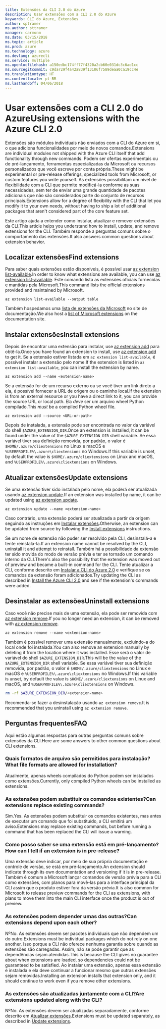 ```yaml
---
title: Extensões da CLI 2.0 do Azure
description: Usar extensões com a CLI 2.0 do Azure
keywords: CLI do Azure, Extensões
author: sptramer
ms.author: sttramer
manager: carmonm
ms.date: 03/15/2018
ms.topic: article
ms.prod: azure
ms.technology: azure
ms.devlang: azurecli
ms.service: multiple
ms.openlocfilehash: a150edbc174ff77f4320a2cb60e031dc3c6ad1cc
ms.sourcegitcommit: c9da729f4a42a839f13106f7589deaa0ca19cc4e
ms.translationtype: HT
ms.contentlocale: pt-BR
ms.lasthandoff: 04/06/2018
---
```

# <a name="using-extensions-with-the-azure-cli-20"></a><span data-ttu-id="72e53-104">Usar extensões com a CLI 2.0 do Azure</span><span class="sxs-lookup"><span data-stu-id="72e53-104">Using extensions with the Azure CLI 2.0</span></span>

<span data-ttu-id="72e53-105">Extensões são módulos individuais não enviados com a CLI do Azure em si, o que adiciona funcionalidades por meio de novos comandos.</span><span class="sxs-lookup"><span data-stu-id="72e53-105">Extensions are individual modules not shipped with the Azure CLI itself that add functionality through new commands.</span></span> <span data-ttu-id="72e53-106">Podem ser ofertas experimentais ou de pré-lançamento, ferramentas especializadas da Microsoft ou recursos personalizados que você escreve por conta própria.</span><span class="sxs-lookup"><span data-stu-id="72e53-106">These might be experimental or pre-release offerings, specialized tools from Microsoft, or custom features you write yourself.</span></span> <span data-ttu-id="72e53-107">As extensões possibilitam um nível de flexibilidade com a CLI que permite modificá-la conforme as suas necessidades, sem ter de enviar uma grande quantidade de pacotes adicionais que não são considerados parte do conjunto de recursos principais.</span><span class="sxs-lookup"><span data-stu-id="72e53-107">Extensions allow for a degree of flexibility with the CLI that let you modify it to your own needs, without having to ship a lot of additional packages that aren't considered part of the core feature set.</span></span>

<span data-ttu-id="72e53-108">Este artigo ajuda a entender como instalar, atualizar e remover extensões da CLI.</span><span class="sxs-lookup"><span data-stu-id="72e53-108">This article helps you understand how to install, update, and remove extensions for the CLI.</span></span> <span data-ttu-id="72e53-109">Também responde a perguntas comuns sobre o comportamento das extensões.</span><span class="sxs-lookup"><span data-stu-id="72e53-109">It also answers common questions about extension behavior.</span></span>

## <a name="find-extensions"></a><span data-ttu-id="72e53-110">Localizar extensões</span><span class="sxs-lookup"><span data-stu-id="72e53-110">Find extensions</span></span>

<span data-ttu-id="72e53-111">Para saber quais extensões estão disponíveis, é possível usar [az extension list-available](/cli/azure/extension#az-extension-list-available).</span><span class="sxs-lookup"><span data-stu-id="72e53-111">In order to know what extensions are available, you can use [az extension list-available](/cli/azure/extension#az-extension-list-available).</span></span> <span data-ttu-id="72e53-112">Este comando lista as extensões oficiais fornecidas e mantidas pela Microsoft.</span><span class="sxs-lookup"><span data-stu-id="72e53-112">This command lists the official extensions provided and maintained by Microsoft.</span></span>

```azurecli
az extension list-available --output table
```

<span data-ttu-id="72e53-113">Também hospedamos uma [lista de extensões da Microsoft](azure-cli-extensions-list.md) no site de documentação.</span><span class="sxs-lookup"><span data-stu-id="72e53-113">We also host a [list of Microsoft extensions](azure-cli-extensions-list.md) on the documentation site.</span></span>

## <a name="install-extensions"></a><span data-ttu-id="72e53-114">Instalar extensões</span><span class="sxs-lookup"><span data-stu-id="72e53-114">Install extensions</span></span>

<span data-ttu-id="72e53-115">Depois de encontrar uma extensão para instalar, use [az extension add](https://docs.microsoft.com/en-us/cli/azure/extension#az-extension-add) para obtê-la.</span><span class="sxs-lookup"><span data-stu-id="72e53-115">Once you have found an extension to install, use [az extension add](https://docs.microsoft.com/en-us/cli/azure/extension#az-extension-add) to get it.</span></span> <span data-ttu-id="72e53-116">Se a extensão estiver listada em `az extension list-available`, é possível instalar a extensão pelo nome.</span><span class="sxs-lookup"><span data-stu-id="72e53-116">If the extension is listed in `az extension list-available`, you can install the extension by name.</span></span>

```azurecli
az extension add --name <extension-name>
```

<span data-ttu-id="72e53-117">Se a extensão for de um recurso externo ou se você tiver um link direto a ela, é possível fornecer a URL de origem ou o caminho local.</span><span class="sxs-lookup"><span data-stu-id="72e53-117">If the extension is from an external resource or you have a direct link to it, you can provide the source URL or local path.</span></span> <span data-ttu-id="72e53-118">Ela _deve_ ser um arquivo wheel Python compilado.</span><span class="sxs-lookup"><span data-stu-id="72e53-118">This _must_ be a compiled Python wheel file.</span></span>

```azurecli
az extension add --source <URL-or-path>
```

<span data-ttu-id="72e53-119">Depois de instalada, a extensão pode ser encontrada no valor da variável do shell `$AZURE_EXTENSION_DIR`.</span><span class="sxs-lookup"><span data-stu-id="72e53-119">Once an extension is installed, it can be found under the value of the `$AZURE_EXTENSION_DIR` shell variable.</span></span> <span data-ttu-id="72e53-120">Se essa variável tiver sua definição removida, por padrão, o valor é `$HOME/.azure/cliextensions` no Linux e macOS e `%USERPROFILE%\.azure\cliextensions` no Windows.</span><span class="sxs-lookup"><span data-stu-id="72e53-120">If this variable is unset, by default the value is `$HOME/.azure/cliextensions` on Linux and macOS, and `%USERPROFILE%\.azure\cliextensions` on Windows.</span></span>

## <a name="update-extensions"></a><span data-ttu-id="72e53-121">Atualizar extensões</span><span class="sxs-lookup"><span data-stu-id="72e53-121">Update extensions</span></span>

<span data-ttu-id="72e53-122">Se uma extensão tiver sido instalada pelo nome, ela poderá ser atualizada usando [az extension update](https://docs.microsoft.com/en-us/cli/azure/extension#az-extension-update).</span><span class="sxs-lookup"><span data-stu-id="72e53-122">If an extension was installed by name, it can be updated using [az extension update](https://docs.microsoft.com/en-us/cli/azure/extension#az-extension-update).</span></span>

```azurecli
az extension update --name <extension-name>
```

<span data-ttu-id="72e53-123">Caso contrário, uma extensão poderá ser atualizada a partir da origem seguindo as instruções em [Instalar extensões](#install-extensions).</span><span class="sxs-lookup"><span data-stu-id="72e53-123">Otherwise, an extension can be updated from source by following the [Install extensions](#install-extensions) instructions.</span></span>

<span data-ttu-id="72e53-124">Se um nome de extensão não puder ser resolvido pela CLI, desinstalá-a e tente reinstalá-la.</span><span class="sxs-lookup"><span data-stu-id="72e53-124">If an extension name cannot be resolved by the CLI, uninstall it and attempt to reinstall.</span></span> <span data-ttu-id="72e53-125">Também há a possibilidade da extensão ter sido movida do modo de versão prévia e ter se tornado um comando interno da CLI.</span><span class="sxs-lookup"><span data-stu-id="72e53-125">There's also the possibility that the extension was moved out of preview and became a built-in command for the CLI.</span></span> <span data-ttu-id="72e53-126">Tente atualizar a CLI, conforme descrito em [Instalar a CLI do Azure 2.0](install-azure-cli.md) e verifique se os comandos da extensão foram adicionados.</span><span class="sxs-lookup"><span data-stu-id="72e53-126">Try updating the CLI as described in [Install the Azure CLI 2.0](install-azure-cli.md) and see if the extension's commands were added.</span></span> 

## <a name="uninstall-extensions"></a><span data-ttu-id="72e53-127">Desinstalar as extensões</span><span class="sxs-lookup"><span data-stu-id="72e53-127">Uninstall extensions</span></span>

<span data-ttu-id="72e53-128">Caso você não precise mais de uma extensão, ela pode ser removida com [az extension remove](https://docs.microsoft.com/en-us/cli/azure/extension#az-extension-remove).</span><span class="sxs-lookup"><span data-stu-id="72e53-128">If you no longer need an extension, it can be removed with [az extension remove](https://docs.microsoft.com/en-us/cli/azure/extension#az-extension-remove).</span></span>

```azurecli
az extension remove --name <extension-name>
```

<span data-ttu-id="72e53-129">Também é possível remover uma extensão manualmente, excluindo-a do local onde foi instalada.</span><span class="sxs-lookup"><span data-stu-id="72e53-129">You can also remove an extension manually by deleting it from the location where it was installed.</span></span> <span data-ttu-id="72e53-130">Esse será o valor de variável do shell `$AZURE_EXTENSION_DIR`.</span><span class="sxs-lookup"><span data-stu-id="72e53-130">This will be the value of the `$AZURE_EXTENSION_DIR` shell variable.</span></span> <span data-ttu-id="72e53-131">Se essa variável tiver sua definição removida, por padrão, o valor é `$HOME/.azure/cliextensions` no Linux e macOS e `%USERPROFILE%\.azure\cliextensions` no Windows.</span><span class="sxs-lookup"><span data-stu-id="72e53-131">If this variable is unset, by default the value is `$HOME/.azure/cliextensions` on Linux and macOS, and `%USERPROFILE%\.azure\cliextensions` on Windows.</span></span>

```bash
rm -rf $AZURE_EXTENSION_DIR/<extension-name>
```

<span data-ttu-id="72e53-132">Recomenda-se fazer a desinstalação usando `az extension remove`.</span><span class="sxs-lookup"><span data-stu-id="72e53-132">It is recommended that you uninstall using `az extension remove`.</span></span>

## <a name="faq"></a><span data-ttu-id="72e53-133">Perguntas frequentes</span><span class="sxs-lookup"><span data-stu-id="72e53-133">FAQ</span></span>

<span data-ttu-id="72e53-134">Aqui estão algumas respostas para outras perguntas comuns sobre extensões da CLI.</span><span class="sxs-lookup"><span data-stu-id="72e53-134">Here are some answers to other common questions about CLI extensions.</span></span>

### <a name="what-file-formats-are-allowed-for-installation"></a><span data-ttu-id="72e53-135">Quais formatos de arquivo são permitidos para instalação?</span><span class="sxs-lookup"><span data-stu-id="72e53-135">What file formats are allowed for installation?</span></span>

<span data-ttu-id="72e53-136">Atualmente, apenas wheels compilados do Python podem ser instalados como extensões.</span><span class="sxs-lookup"><span data-stu-id="72e53-136">Currently, only compiled Python wheels can be installed as extensions.</span></span>

### <a name="can-extensions-replace-existing-commands"></a><span data-ttu-id="72e53-137">As extensões podem substituir os comandos existentes?</span><span class="sxs-lookup"><span data-stu-id="72e53-137">Can extensions replace existing commands?</span></span>

<span data-ttu-id="72e53-138">Sim.</span><span class="sxs-lookup"><span data-stu-id="72e53-138">Yes.</span></span> <span data-ttu-id="72e53-139">As extensões podem substituir os comandos existentes, mas antes de executar um comando que foi substituído, a CLI emitirá um aviso.</span><span class="sxs-lookup"><span data-stu-id="72e53-139">Extensions may replace existing commands, but before running a command that has been replaced the CLI will issue a warning.</span></span>

### <a name="how-can-i-tell-if-an-extension-is-in-pre-release"></a><span data-ttu-id="72e53-140">Como posso saber se uma extensão está em pré-lançamento?</span><span class="sxs-lookup"><span data-stu-id="72e53-140">How can I tell if an extension is in pre-release?</span></span>

<span data-ttu-id="72e53-141">Uma extensão deve indicar, por meio de sua própria documentação e controle de versão, se está em pré-lançamento.</span><span class="sxs-lookup"><span data-stu-id="72e53-141">An extension should indicate through its own documentation and versioning if it is in pre-release.</span></span> <span data-ttu-id="72e53-142">Também é comum a Microsoft lançar comandos de versão prévia para a CLI como extensões, com planos para movê-las para a interface principal da CLI assim que o produto estiver fora da versão prévia.</span><span class="sxs-lookup"><span data-stu-id="72e53-142">It is also common for Microsoft to release preview commands for the CLI as extensions, with plans to move them into the main CLI interface once the product is out of preview.</span></span>

### <a name="can-extensions-depend-upon-each-other"></a><span data-ttu-id="72e53-143">As extensões podem depender umas das outras?</span><span class="sxs-lookup"><span data-stu-id="72e53-143">Can extensions depend upon each other?</span></span>

<span data-ttu-id="72e53-144">Nº</span><span class="sxs-lookup"><span data-stu-id="72e53-144">No.</span></span> <span data-ttu-id="72e53-145">As extensões devem ser pacotes individuais que não dependem um do outro.</span><span class="sxs-lookup"><span data-stu-id="72e53-145">Extensions must be individual packages which do not rely on one another.</span></span> <span data-ttu-id="72e53-146">Isso porque a CLI não oferece nenhuma garantia sobre quando as extensões são carregadas. Assim, não se pode garantir que as dependências sejam atendidas.</span><span class="sxs-lookup"><span data-stu-id="72e53-146">This is because the CLI gives no guarantee about when extensions are loaded, so dependencies could not be guaranteed to be satisfied.</span></span> <span data-ttu-id="72e53-147">Ao instalar uma extensão, apenas essa extensão é instalada e ela deve continuar a funcionar mesmo que outras extensões sejam removidas.</span><span class="sxs-lookup"><span data-stu-id="72e53-147">Installing an extension installs that extension only, and it should continue to work even if you remove other extensions.</span></span>

### <a name="are-extensions-updated-along-with-the-cli"></a><span data-ttu-id="72e53-148">As extensões são atualizadas juntamente com a CLI?</span><span class="sxs-lookup"><span data-stu-id="72e53-148">Are extensions updated along with the CLI?</span></span>

<span data-ttu-id="72e53-149">Nº</span><span class="sxs-lookup"><span data-stu-id="72e53-149">No.</span></span> <span data-ttu-id="72e53-150">As extensões devem ser atualizadas separadamente, conforme descrito em [Atualizar extensões](#update-extensions).</span><span class="sxs-lookup"><span data-stu-id="72e53-150">Extensions must be updated separately, as described in [Update extensions](#update-extensions).</span></span>
